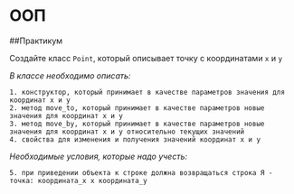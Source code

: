 # ООП

##Практикум


Создайте класс `Point`, который описывает точку с координатами `х` и `y`

_В классе необходимо описать:_

    1. конструктор, который принимает в качестве параметров значения для координат x и y
    2. метод move_to, который принимает в качестве параметров новые значения для координат x и y
    3. метод move_by, который принимает в качестве параметров новые значения для координат x и y относительно текущих значений
    4. свойства для изменения и получения значений координат x и y

_Необходимые условия, которые надо учесть:_

    5. при приведении объекта к строке должна возвращаться строка Я - точка: координата_x x координата_y

